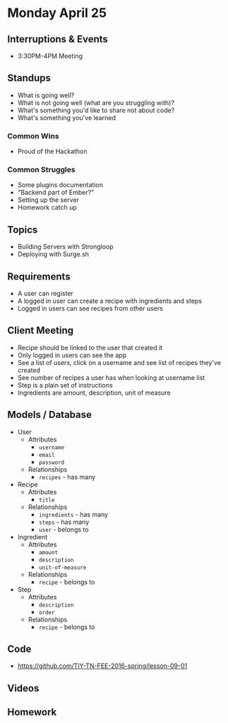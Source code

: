 # Monday April 25

## Interruptions & Events

* 3:30PM-4PM Meeting

## Standups

* What is going well?
* What is not going well (what are you struggling with)?
* What's something you'd like to share not about code?
* What's something you've learned

### Common Wins

* Proud of the Hackathon

### Common Struggles

* Some plugins documentation
* "Backend part of Ember?"
* Setting up the server
* Homework catch up

## Topics

- Building Servers with Strongloop
- Deploying with Surge.sh

## Requirements

- A user can register
- A logged in user can create a recipe with ingredients and steps
- Logged in users can see recipes from other users

## Client Meeting

- Recipe should be linked to the user that created it
- Only logged in users can see the app
- See a list of users, click on a username and see list of recipes they've created
- See number of recipes a user has when looking at username list
- Step is a plain set of instructions
- Ingredients are amount, description, unit of measure

## Models / Database

- User
  * Attributes
    - `username`
    - `email`
    - `password`
  * Relationships
    - `recipes` - has many
- Recipe
  * Attributes
    - `title`
  * Relationships
    - `ingredients` - has many
    - `steps` - has many
    - `user` - belongs to
- Ingredient
  * Attributes
    - `amount`
    - `description`
    - `unit-of-measure`
  * Relationships
    - `recipe` - belongs to
- Step
  * Attributes
    - `description`
    - `order`
  * Relationships
    - `recipe` - belongs to

## Code

* https://github.com/TIY-TN-FEE-2016-spring/lesson-09-01

## Videos

## Homework
